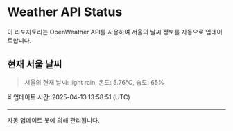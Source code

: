
# Weather API Status

이 리포지토리는 OpenWeather API를 사용하여 서울의 날씨 정보를 자동으로 업데이트합니다.

## 현재 서울 날씨
> 서울의 현재 날씨: light rain, 온도: 5.76°C, 습도: 65%

⏳ 업데이트 시간: 2025-04-13 13:58:51 (UTC)

---
자동 업데이트 봇에 의해 관리됩니다.
